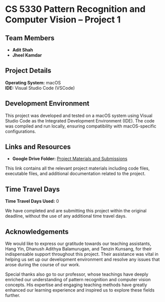 # CS 5330 Pattern Recognition and Computer Vision – Project 1

## Team Members
- **Adit Shah**
- **Jheel Kamdar**

## Project Details

**Operating System:** macOS  
**IDE:** Visual Studio Code (VSCode)

## Development Environment

This project was developed and tested on a macOS system using Visual Studio Code as the Integrated Development Environment (IDE). The code was compiled and run locally, ensuring compatibility with macOS-specific configurations.

## Links and Resources

- **Google Drive Folder:** [Project Materials and Submissions](https://drive.google.com/drive/folders/1VeW_wT0NqaytCBKFBAIPo0GQa7x-gF4B?usp=drive_link)

This link contains all the relevant project materials including code files, executable files, and additional documentation related to the project.

## Time Travel Days

**Time Travel Days Used:** 0

We have completed and are submitting this project within the original deadline, without the use of any additional time travel days.

## Acknowledgements

We would like to express our gratitude towards our teaching assistants, Hang Yin, Dhanush Adithya Balamurugan, and Tenzin Kunsang, for their indispensable support throughout this project. Their assistance was vital in helping us set up our development environment and resolve any issues that arose during the course of our work.

Special thanks also go to our professor, whose teachings have deeply enriched our understanding of pattern recognition and computer vision concepts. His expertise and engaging teaching methods have greatly enhanced our learning experience and inspired us to explore these fields further.
